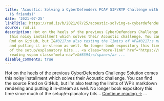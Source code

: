 ```yaml
---
title: 'Acoustic: Solving a CyberDefenders PCAP SIP/RTP Challenge with R, Zeek, tshark
  (& friends)'
date: '2021-07-25'
linkTitle: https://rud.is/b/2021/07/25/acoustic-solving-a-cyberdefenders-pcap-sip-rtp-challenge-with-r-zeek-tshark-friends/
source: rud.is
description: Hot on the heels of the previous CyberDefenders Challenge Solution comes
  this noisy installment which solves their Acoustic challenge. You can find the source
  Rmd on GitHub, but I&#8217;m also testing the limits of WP&#8217;s markdown rendering
  and putting it in-stream as well. No longer book expository this time since much
  of the setup/explanatory bits... <a class="more-link" href="https://rud.is/b/2021/07/25/acoustic-solving-a-cyberdefenders-pcap-sip-rtp-challenge-with-r-zeek-tshark-friends/">Continue
  reading <span class="meta-nav">&#8594;</span></a> ...
disable_comments: true
---
```

Hot on the heels of the previous CyberDefenders Challenge Solution comes this noisy installment which solves their Acoustic challenge. You can find the source Rmd on GitHub, but I&#8217;m also testing the limits of WP&#8217;s markdown rendering and putting it in-stream as well. No longer book expository this time since much of the setup/explanatory bits... <a class="more-link" href="https://rud.is/b/2021/07/25/acoustic-solving-a-cyberdefenders-pcap-sip-rtp-challenge-with-r-zeek-tshark-friends/">Continue reading <span class="meta-nav">&#8594;</span></a> ...
